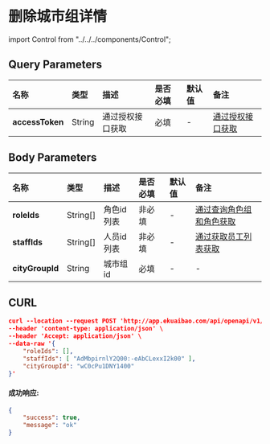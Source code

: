 # 删除城市组详情

import Control from "../../../components/Control";

<Control
method="POST"
url="/api/openapi/v1/cityGroup/detail/delete"
/>

## Query Parameters

| 名称 | 类型 | 描述 | 是否必填 | 默认值 | 备注 |
| :--- | :--- | :--- | :--- |:--- | :--- |
| **accessToken** | String | 通过授权接口获取 | 必填 | - | [通过授权接口获取](/docs/open-api/getting-started/auth) |

## Body Parameters

| 名称 | 类型 | 描述 | 是否必填 | 默认值 | 备注 |
| :--- | :--- | :--- | :--- |:--- | :--- |
| **roleIds**     | String[] | 角色id列表 | 非必填 | - | [通过查询角色组和角色获取](/docs/open-api/corporation/get-roles-group) |
| **staffIds**    | String[] | 人员id列表 | 非必填 | - | [通过获取员工列表获取](/docs/open-api/corporation/get-all-staffs) |
| **cityGroupId** | String   | 城市组id   | 必填  | - | - |

## CURL
```json
curl --location --request POST 'http://app.ekuaibao.com/api/openapi/v1/cityGroup/detail/delete?accessToken=FsYc5j4FlclU00' \
--header 'content-type: application/json' \
--header 'Accept: application/json' \
--data-raw '{
    "roleIds": [],
    "staffIds": [ "AdMbpirnlY2Q00:-eAbCLexxI2k00" ],
    "cityGroupId": "wC0cPu1DNY1400"
}'
```

#### 成功响应:
```json
{
    "success": true,
    "message": "ok"
}
```
